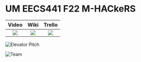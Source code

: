 # UM EECS441 F22 M-HACkeRS

| Video  |  Wiki |  Trello  |
|:-----:|:-----:|:--------:|
|[<img src="https://eecs441.eecs.umich.edu/img/admin/video.png">][video_page]|[<img src="https://eecs441.eecs.umich.edu/img/admin/wiki.png">][wiki_page]|[<img src="https://eecs441.eecs.umich.edu/img/admin/trello.png">][agile_page]|


![Elevator Pitch](https://user-images.githubusercontent.com/71236306/205942247-8be9622d-6fd9-4fd3-9ba2-62526cbd024a.png) 
<!-- MUST be placed in user-images.githubusercontent.com -->

![Team](https://user-images.githubusercontent.com/71236306/205941486-3f7c872e-4fcc-4c63-9fe3-7fd42fab9db8.png)

[video_page]: https://www.youtube.com/watch?v=42d0mm5Z5D8
[wiki_page]: https://github.com/RaefM/M-HACkeRS/wiki
[agile_page]: https://trello.com/b/yoT8Dcbs/m-hackers
